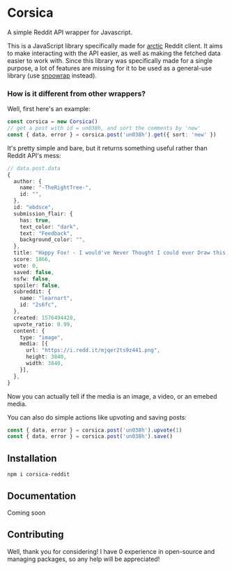 # Corsica

A simple Reddit API wrapper for Javascript.

This is a JavaScript library specifically made for [arctic](https://github.com/pilcrowOnPaper/arctic) Reddit client. It aims to make interacting with the API easier, as well as making the fetched data easier to work with. Since this library was specifically made for a single purpose, a lot of features are missing for it to be used as a general-use library (use [snoowrap](https://github.com/not-an-aardvark/snoowrap) instead). 

### How is it different from other wrappers?

Well, first here's an example:

```ts
const corsica = new Corsica()
// get a post with id = un038h, and sort the comments by 'new'
const { data, error } = corsica.post('un038h').get({ sort: 'new' })
```
It's pretty simple and bare, but it returns something useful rather than Reddit API's mess:

```ts
// data.post.data
{
  author: {
    name: "-TheRightTree-",
    id: "",
  },
  id: "ebdsce",
  submission_flair: {
    has: true,
    text_color: "dark",
    text: "Feedback",
    background_color: "",
  },
  title: "Happy Fox! - I would've Never Thought I could ever Draw this a Few Months ago",
  score: 1866,
  vote: 0,
  saved: false,
  nsfw: false,
  spoiler: false,
  subreddit: {
    name: "learnart",
    id: "2s6fc",
  },
  created: 1576494428,
  upvote_ratio: 0.99,
  content: {
    type: "image",
    media: [{
      url: "https://i.redd.it/mjqer2ts9z441.png",
      height: 3840,
      width: 3840,
    }],
  },
}
```
Now you can actually tell if the media is an image, a video, or an emebed media.

You can also do simple actions like upvoting and saving posts:
```ts
const { data, error } = corsica.post('un038h').upvote(1)
const { data, error } = corsica.post('un038h').save()
```

## Installation

```
npm i corsica-reddit
```

## Documentation

Coming soon

## Contributing

Well, thank you for considering! I have 0 experience in open-source and managing packages, so any help will be appreciated!
